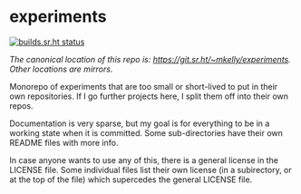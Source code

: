 # experiments

[![builds.sr.ht status](https://builds.sr.ht/~mkelly/experiments.svg)](https://builds.sr.ht/~mkelly/experiments?)

_The canonical location of this repo is:
<https://git.sr.ht/~mkelly/experiments>. Other locations are mirrors._

Monorepo of experiments that are too small or short-lived to put in their own
repositories. If I go further projects here, I split them off into their own
repos.

Documentation is very sparse, but my goal is for everything to be in a working
state when it is committed. Some sub-directories have their own README files
with more info.

In case anyone wants to use any of this, there is a general license in the
LICENSE file. Some individual files list their own license (in a subirectory,
or at the top of the file) which supercedes the general LICENSE file.

